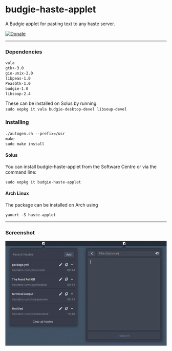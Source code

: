 # budgie-haste-applet
A Budgie applet for pasting text to any haste server.

[![Donate](https://img.shields.io/badge/Donate-PayPal-blue.svg)](https://paypal.me/StefanRic)

---

### Dependencies
```
vala
gtk+-3.0
gio-unix-2.0
libpeas-1.0
PeasGtk-1.0
budgie-1.0
libsoup-2.4
```

These can be installed on Solus by running:  
`sudo eopkg it vala budgie-desktop-devel libsoup-devel`

### Installing
```
./autogen.sh --prefix=/usr
make
sudo make install
```
#### Solus
You can install budgie-haste-applet from the Software Centre or via the command line:
```
sudo eopkg it budgie-haste-applet
```

#### Arch Linux
The package can be installed on Arch using
```
yaourt -S haste-applet
```

---

### Screenshot
![Screenshot](screenshot.png)
